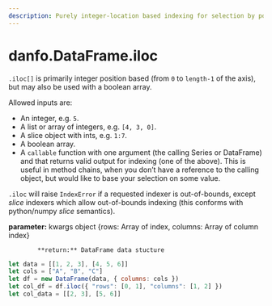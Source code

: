 ```yaml
---
description: Purely integer-location based indexing for selection by position.
---
```


# danfo.DataFrame.iloc

`.iloc[]` is primarily integer position based \(from `0` to `length-1` of the axis\), but may also be used with a boolean array.

Allowed inputs are:

* An integer, e.g. `5`.
* A list or array of integers, e.g. `[4, 3, 0]`.
* A slice object with ints, e.g. `1:7`.
* A boolean array.
* A `callable` function with one argument \(the calling Series or DataFrame\) and that returns valid output for indexing \(one of the above\). This is useful in method chains, when you don’t have a reference to the calling object, but would like to base your selection on some value.

`.iloc` will raise `IndexError` if a requested indexer is out-of-bounds, except _slice_ indexers which allow out-of-bounds indexing \(this conforms with python/numpy _slice_ semantics\).

**parameter:** kwargs object {rows: Array of index, columns: Array of column index}

            **return:** DataFrame data stucture



```javascript
let data = [[1, 2, 3], [4, 5, 6]]
let cols = ["A", "B", "C"]
let df = new DataFrame(data, { columns: cols })
let col_df = df.iloc({ "rows": [0, 1], "columns": [1, 2] })
let col_data = [[2, 3], [5, 6]]
```

